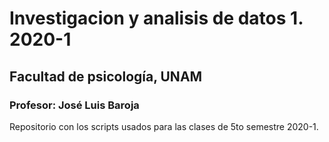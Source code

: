 # Investigacion y analisis de datos 1. 2020-1
## Facultad de psicología, UNAM
### Profesor: José Luis Baroja


Repositorio con los scripts usados para las clases de 5to semestre 2020-1.
